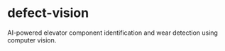 # defect-vision
AI-powered elevator component identification and wear detection using computer vision.
